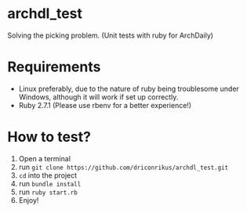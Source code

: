 # archdl_test
Solving the picking problem. (Unit tests with ruby for ArchDaily)

# Requirements
* Linux preferably, due to the nature of ruby being troublesome under Windows, although it will work if set up correctly.
* Ruby 2.7.1 (Please use rbenv for a better experience!) 

# How to test?
1. Open a terminal
2. run ```git clone https://github.com/driconrikus/archdl_test.git```
3. ```cd``` into the project
4. run ```bundle install```
5. run ```ruby start.rb```
6. Enjoy!
